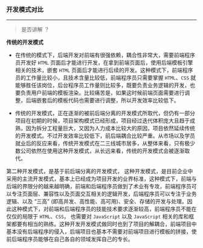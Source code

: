 ###  开发模式对比

---

> 是否讲解 ？



**传统的开发模式**

- 在传统的模式下，后端开发对前端有很强依赖，耦合性非常大，需要前端程序员开发好 `HTML` 页面后才能进行开发，在拿到前端页面后，使用后端模板引擎相关的技术，嵌套 `HTML` 页面后才能进行后续的开发。这种模式下，前端程序员的工作量比较小，且技术含量比较低，前端程序员只需要掌握 `HTML`、`CSS` 就能够胜任该岗位，后台程序员工作量则比较多，既要负责业务逻辑的开发，也要负责用户前端的模板渲染。比较痛苦是，如果这时候前端页面需要进行调整，后端嵌套后的模板代码也需要进行调整，所以开发效率比较低下。

  

- 传统的开发模式，正在逐渐的被前后端分离的开发模式所取代，但仍有一部分项目在初期的时候，项目架构模式已经形成，项目经过迭代体积庞大且趋于成熟，因为拆分工程量巨大，又因为人力成本比较大的原因，项目依然延续传统的开发模式。不过开发效率比较低下，前后端耦合比较严重。从市场以及学员就业后的反应来看，传统开发模式在二三线城市居多，从整体来看，只有极少数公司依然在使用这种开发模式，从长远来看，传统的开发模式会被逐渐取代。









第二种开发模式，是基于前后端分离的开发模式， 这种开发模式，是目前企业中采用的主流开发模式，基本上已经成为项目开发的业界标准，这种模式下，前端与后端的界限分的越来越明确，前端和后端程序员做到了术业有专攻，前端程序员可以专注页面层、兼容性以及页面交互相关的逻辑开发，后端程序员可以专注于业务逻辑、以及 “三高” (即高并发、高性能、高可用)、安全、存储的开发与处理。因此这种模式下，对前端和后端程序员的技能技术要求逐渐较高，前端程序员不能在仅仅的局限于 `HTML`、`CSS`， 也需要对 `JavaScript` 以及 `JavaScript` 相关的库和框架都要有相当的熟练。这种开发开发模式做同时也到了项目的解耦合，前端项目中基本没有后端程序的侵入，后端项目也基本不需要对前端项目进行模板的拼接，使前后端程序员能够在自己各自的领域发挥自己的专长。